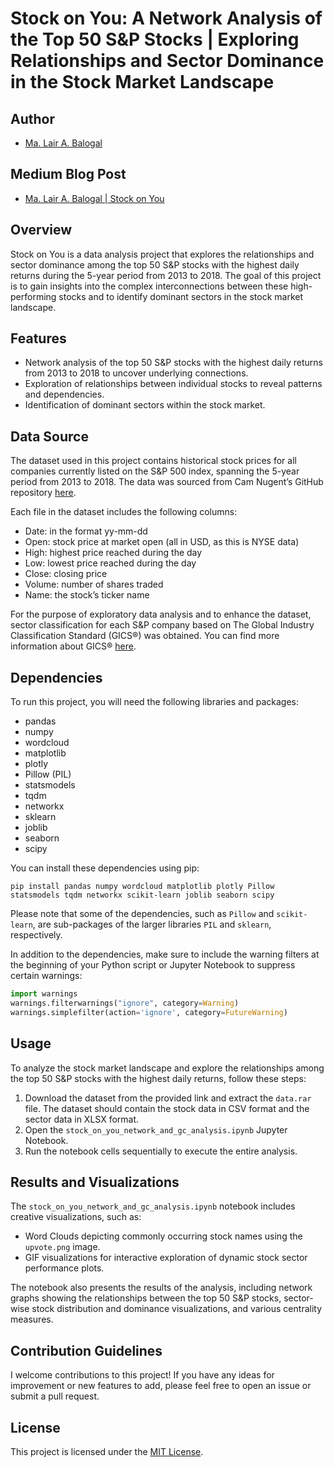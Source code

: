 # Stock on You: A Network Analysis of the Top 50 S&P Stocks | Exploring Relationships and Sector Dominance in the Stock Market Landscape

## Author

- [Ma. Lair A. Balogal](https://github.com/lairbally)

## Medium Blog Post

- [Ma. Lair A. Balogal | Stock on You](https://lairbally.medium.com/stock-on-you-a-network-analysis-of-the-top-50-s-p-stocks-768df794229a)

## Overview
Stock on You is a data analysis project that explores the relationships and sector dominance among the top 50 S&P stocks with the highest daily returns during the 5-year period from 2013 to 2018. The goal of this project is to gain insights into the complex interconnections between these high-performing stocks and to identify dominant sectors in the stock market landscape.

## Features
- Network analysis of the top 50 S&P stocks with the highest daily returns from 2013 to 2018 to uncover underlying connections.
- Exploration of relationships between individual stocks to reveal patterns and dependencies.
- Identification of dominant sectors within the stock market.

## Data Source
The dataset used in this project contains historical stock prices for all companies currently listed on the S&P 500 index, spanning the 5-year period from 2013 to 2018. The data was sourced from Cam Nugent’s GitHub repository [here](https://github.com/CNuge/kaggle-code).

Each file in the dataset includes the following columns:

- Date: in the format yy-mm-dd
- Open: stock price at market open (all in USD, as this is NYSE data)
- High: highest price reached during the day
- Low: lowest price reached during the day
- Close: closing price
- Volume: number of shares traded
- Name: the stock’s ticker name

For the purpose of exploratory data analysis and to enhance the dataset, sector classification for each S&P company based on The Global Industry Classification Standard (GICS®) was obtained. You can find more information about GICS® [here](https://www.msci.com/our-solutions/indexes/gics).

## Dependencies
To run this project, you will need the following libraries and packages:

- pandas
- numpy
- wordcloud
- matplotlib
- plotly
- Pillow (PIL)
- statsmodels
- tqdm
- networkx
- sklearn
- joblib
- seaborn
- scipy

You can install these dependencies using pip:

```
pip install pandas numpy wordcloud matplotlib plotly Pillow statsmodels tqdm networkx scikit-learn joblib seaborn scipy
```

Please note that some of the dependencies, such as `Pillow` and `scikit-learn`, are sub-packages of the larger libraries `PIL` and `sklearn`, respectively.

In addition to the dependencies, make sure to include the warning filters at the beginning of your Python script or Jupyter Notebook to suppress certain warnings:

```python
import warnings
warnings.filterwarnings("ignore", category=Warning)
warnings.simplefilter(action='ignore', category=FutureWarning)
```

## Usage
To analyze the stock market landscape and explore the relationships among the top 50 S&P stocks with the highest daily returns, follow these steps:

1. Download the dataset from the provided link and extract the `data.rar` file. The dataset should contain the stock data in CSV format and the sector data in XLSX format.
2. Open the `stock_on_you_network_and_gc_analysis.ipynb` Jupyter Notebook.
3. Run the notebook cells sequentially to execute the entire analysis.

## Results and Visualizations
The `stock_on_you_network_and_gc_analysis.ipynb` notebook includes creative visualizations, such as:
- Word Clouds depicting commonly occurring stock names using the `upvote.png` image.
- GIF visualizations for interactive exploration of dynamic stock sector performance plots.

The notebook also presents the results of the analysis, including network graphs showing the relationships between the top 50 S&P stocks, sector-wise stock distribution and dominance visualizations, and various centrality measures.

## Contribution Guidelines
I welcome contributions to this project! If you have any ideas for improvement or new features to add, please feel free to open an issue or submit a pull request. 

## License
This project is licensed under the [MIT License](LICENSE).
